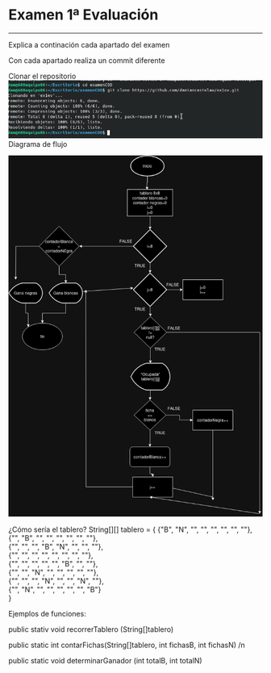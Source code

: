 # Examen 1ª Evaluación

---

Explica a continación cada apartado del examen

Con cada apartado realiza un commit diferente

Clonar el repositorio
![clonar.png](imagenes/clonar.png)
Diagrama de flujo

![Damas.drawio.png](imagenes/Damas.drawio.png)

¿Cómo sería el tablero?
String[][] tablero = {
{"B", "N", "",  "", "", "", "", ""},  
{"",  "B",  "",  "", "", "", "", ""},  
{"",  "",  "",  "B", "N", "", "", ""},  
{"",  "",  "",  "", "", "", "", ""},  
{"",  "",  "",  "", "", "B", "", ""},  
{"",  "",  "N", "", "", "", "", ""},  
{"",  "",  "",  "N", "", "", "N", ""},  
{"",  "N",  "",  "", "", "", "", "B"}   
}


Ejemplos de funciones:

public stativ void recorrerTablero (String[]tablero) 

public static int contarFichas(String[]tablero, int fichasB, int fichasN) /n

public static void determinarGanador (int totalB, int totalN) 